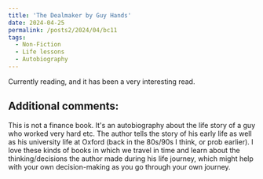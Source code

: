 ```yaml
---
title: 'The Dealmaker by Guy Hands'
date: 2024-04-25
permalink: /posts2/2024/04/bc11
tags:
  - Non-Fiction
  - Life lessons
  - Autobiography
---
```


Currently reading, and it has been a very interesting read.

Additional comments:
------

This is not a finance book. It's an autobiography about the life story of a guy who worked very hard etc. The author tells the story of his early life as well as his university life at Oxford (back in the 80s/90s I think, or prob earlier). I love these kinds of books in which we travel in time and learn about the thinking/decisions the author made during his life journey, which might help with your own decision-making as you go through your own journey.